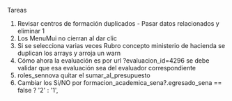 Tareas

1. Revisar centros de formación duplicados - Pasar datos relacionados y eliminar 1
6. Los MenuMui no cierran al dar clic
7. Si se selecciona varias veces Rubro concepto ministerio de hacienda se duplican los arrays y arroja un warn
8. Cómo ahora la evaluación es por url ?evaluacion_id=4296 se debe validar que esa evaluación sea del evaluador correspondiente
9. roles_sennova quitar el sumar_al_presupuesto
10. Cambiar los Si/NO por formacion_academica_sena?.egresado_sena == false ? '2' : '1',
